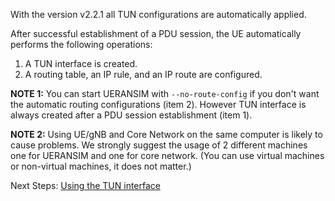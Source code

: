 With the version v2.2.1 all TUN configurations are automatically applied.

After successful establishment of a PDU session, the UE automatically performs the following operations:

1) A TUN interface is created.
2) A routing table, an IP rule, and an IP route are configured.

**NOTE 1:** You can start UERANSIM with `--no-route-config` if you don't want the automatic routing configurations (item 2). However TUN interface is always created after a PDU session establishment (item 1).

**NOTE 2:** Using UE/gNB and Core Network on the same computer is likely to cause problems. We strongly suggest the usage of 2 different machines one for UERANSIM and one for core network. (You can use virtual machines or non-virtual machines, it does not matter.)

Next Steps:
[Using the TUN interface](https://github.com/aligungr/UERANSIM/wiki/Using-the-TUN-interface)